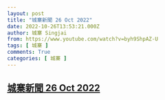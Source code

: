 ```yaml
---
layout: post
title: "城寨新聞 26 Oct 2022"
date: 2022-10-26T13:53:21.000Z
author: 城寨 Singjai
from: https://www.youtube.com/watch?v=byh9ShpAZ-U
tags: [ 城寨 ]
comments: True
categories: [ 城寨 ]
---
```

<!--1666792401000-->
[城寨新聞 26 Oct 2022](https://www.youtube.com/watch?v=byh9ShpAZ-U)
------

<div>

</div>
